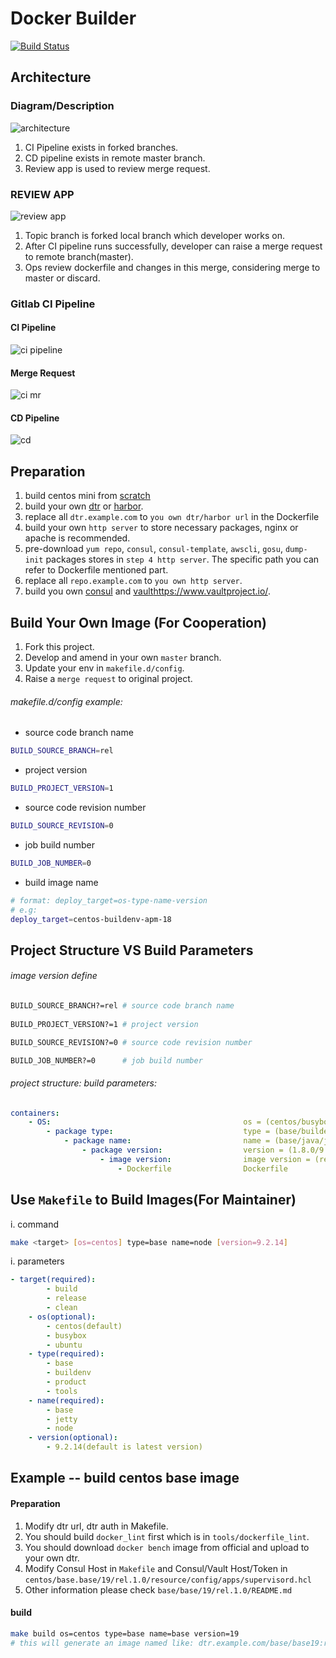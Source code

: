 # Docker Builder
[![Build Status](http://img.shields.io/travis/hashicorp/consul-template.svg?style=flat-square)](http://code.example.com/devops/containers)

## Architecture
### Diagram/Description
![architecture](resources/images/architecture)
1. CI Pipeline exists in forked branches.
2. CD pipeline exists in remote master branch. 
3. Review app is used to review merge request. 

### REVIEW APP
![review app](resources/images/review_app.jpg)
1. Topic branch is forked local branch which developer works on.
2. After CI pipeline runs successfully, developer can raise a merge request to remote branch(master). 
3. Ops review dockerfile and changes in this merge, considering merge to master or discard. 

### Gitlab CI Pipeline

#### CI Pipeline
![ci pipeline](resources/images/ci_pipeline.jpg)

#### Merge Request
![ci mr](resources/images/CI_MR.jpg)

#### CD Pipeline 
![cd](resources/images/CD.jpg)

## Preparation
1. build centos mini from [scratch](https://github.com/CentOS/sig-cloud-instance-images/blob/9a389e11460bd809bb83c5fd4f095dbc8398d8cc/docker/Dockerfile)
2. build your own [dtr](https://docs.docker.com/ee/dtr/admin/install/install-offline/) or [harbor](https://github.com/goharbor/harbor).
3. replace all `dtr.example.com` to `you own dtr/harbor url` in the Dockerfile
4. build your own `http server` to store necessary packages, nginx or apache is recommended.
5. pre-download `yum repo`, `consul`, `consul-template`, `awscli`, `gosu`, `dump-init` packages stores in `step 4 http server`. The specific path you can refer to Dockerfile mentioned part.
6. replace all `repo.example.com` to `you own http server`.
7. build you own [consul](https://www.consul.io/) and [vault]()https://www.vaultproject.io/.

## Build Your Own Image (For Cooperation)
1. Fork this project.
2. Develop and amend in your own `master` branch.
3. Update your env in `makefile.d/config`.
4. Raise a `merge request` to original project.

###### makefile.d/config example: 
    
-  source code branch name
```bash
BUILD_SOURCE_BRANCH=rel
```
-  project version
```bash
BUILD_PROJECT_VERSION=1
```
-  source code revision number
```bash
BUILD_SOURCE_REVISION=0
```        
-  job build number
```bash
BUILD_JOB_NUMBER=0
```        
-  build image name
```bash
# format: deploy_target=os-type-name-version
# e.g: 
deploy_target=centos-buildenv-apm-18
```

## Project Structure VS Build Parameters
###### image version define
```bash
BUILD_SOURCE_BRANCH?=rel # source code branch name
    
BUILD_PROJECT_VERSION?=1 # project version

BUILD_SOURCE_REVISION?=0 # source code revision number

BUILD_JOB_NUMBER?=0      # job build number

```
###### project structure:                                  build parameters:

```yaml
containers:
    - OS:                                           os = (centos/busybox/ubuntu)
        - package type:                             type = (base/buildenv/product/tools)
            - package name:                         name = (base/java/jetty/nginx/node)
                - package version:                  version = (1.8.0/9.2.14)
                    - image version:                image version = (rel.1.0) # define in makefile.d/config
                        - Dockerfile                Dockerfile
```

## Use `Makefile` to Build Images(For Maintainer)
i. command
```bash
make <target> [os=centos] type=base name=node [version=9.2.14] 
```
i. parameters
```yaml
- target(required):
        - build
        - release
        - clean
    - os(optional):
        - centos(default)
        - busybox
        - ubuntu
    - type(required):
        - base
        - buildenv
        - product
        - tools   
    - name(required):
        - base
        - jetty
        - node
    - version(optional):
        - 9.2.14(default is latest version)
```
## Example -- build centos base image
#### Preparation
1. Modify dtr url, dtr auth in Makefile.
2. You should build `docker_lint` first which is in `tools/dockerfile_lint`.
3. You should download `docker bench` image from official and upload to your own dtr.
4. Modify Consul Host in `Makefile` and Consul/Vault Host/Token in `centos/base.base/19/rel.1.0/resource/config/apps/supervisord.hcl`
5. Other information please check `base/base/19/rel.1.0/README.md`
#### build 
```bash
make build os=centos type=base name=base version=19
# this will generate an image named like: dtr.example.com/base/base19:rel.1.0.0 locally
```
